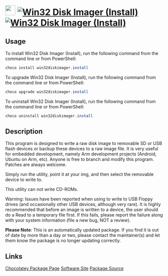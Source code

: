 ﻿# <img src="https://cdn.jsdelivr.net/gh/mkevenaar/chocolatey-packages@3559cef4d1eb00218748abd0fdf44ace62344147/icons/win32diskimager.png" width="32" height="32"/> [![Win32 Disk Imager (Install)](https://img.shields.io/chocolatey/v/win32diskimager.install.svg?label=Win32+Disk+Imager+(Install))](https://chocolatey.org/packages/win32diskimager.install) [![Win32 Disk Imager (Install)](https://img.shields.io/chocolatey/dt/win32diskimager.install.svg)](https://chocolatey.org/packages/win32diskimager.install)

## Usage
To install Win32 Disk Imager (Install), run the following command from the command line or from PowerShell:
```powershell
choco install win32diskimager.install
```

To upgrade Win32 Disk Imager (Install), run the following command from the command line or from PowerShell:
```powershell
choco upgrade win32diskimager.install
```

To uninstall Win32 Disk Imager (Install), run the following command from the command line or from PowerShell:
```powershell
choco uninstall win32diskimager.install
```

## Description
This program is designed to write a raw disk image to removable SD or USB flash devices or backup these devices to a raw image file. It is very useful for embedded development, namely Arm development projects (Android, Ubuntu on Arm, etc). Anyone is free to branch and modify this program. Patches are always welcome.

Simply run the utility, point it at your img, and then select the removable device to write to.

This utility can not write CD-ROMs.

Warning: Issues have been reported when using to write to USB Floppy drives (and occasionally other USB devices, although very rare). It is highly recommended that before an image is written to a device, the user should do a Read to a temporary file first. If this fails, please report the failure along with your system information (file a new bug, NOT a review).

**Please Note**: This is an automatically updated package. If you find it is
out of date by more than a day or two, please contact the maintainer(s) and
let them know the package is no longer updating correctly.


## Links
[Chocolatey Package Page](https://chocolatey.org/packages/win32diskimager.install)
[Software Site](https://sourceforge.net/projects/win32diskimager/)
[Package Source](https://github.com/mkevenaar/chocolatey-packages/tree/master/automatic/win32diskimager.install)

